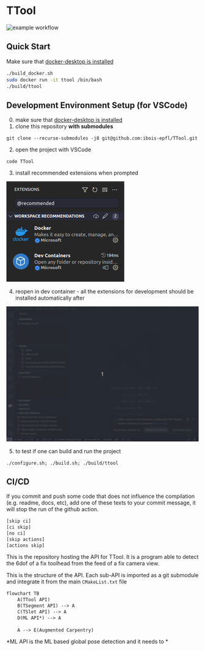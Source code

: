 # TTool


![example workflow](https://github.com/ibois-epfl/TTool/actions/workflows/docker-cmake-build.yml/badge.svg)


## Quick Start
Make sure that [docker-desktop is installed](https://www.docker.com/products/docker-desktop/)
```bash
./build_docker.sh
sudo docker run -it ttool /bin/bash
./build/ttool
```

## Development Environment Setup (for VSCode)
0. make sure that [docker-desktop is installed](https://www.docker.com/products/docker-desktop/)
1. clone this repository __with submodules__
```
git clone --recurse-submodules -j8 git@github.com:ibois-epfl/TTool.git
```
2. open the project with VSCode
```
code TTool
```
3. install recommended extensions when prompted

![recommended extensions](./docs/dev-setup/recommended-extensions.png)

4. reopen in dev container - all the extensions for development should be installed automatically after

![reopn in dev container](./docs/dev-setup/reopen-in-dev-container.gif)

5. to test if one can build and run the project
```
./configure.sh; ./build.sh; ./build/ttool
```

## CI/CD
If you commit and push some code that does not influence the compilation (e.g. readme, docs, etc), add one of these texts to your commit message, it will stop the run of the github action.
```
[skip ci]
[ci skip]
[no ci]
[skip actions]
[actions skip]
```

This is the repository hosting the API for TTool. It is a program able to detect the 6dof of a fix toolhead from the feed of a fix camera view.

This is the structure of the API. Each sub-API is imported as a git submodule and integrate it from the main `CMakeList.txt` file

```mermaid
flowchart TB
    A(TTool API)
    B(TSegment API) --> A
    C(TSlet API) --> A
    D(ML API*) --> A

    A --> E(Augmented Carpentry)
```
*ML API is the ML based global pose detection and it needs to *
